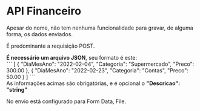 # API Financeiro

Apesar do nome, não tem nenhuma funcionalidade para gravar, de alguma forma, os dados enviados.</br>

É predominante a requisição POST.</br>

<strong>É necessário um arquivo JSON</strong>, seu formato é este:</br>
ˋˋˋ
	[
		{
			"DiaMesAno": "2022-02-04",
			"Categoria": "Supermercado",
			"Preco": 300.00
		},
		{
			"DiaMesAno": "2022-02-23",
			"Categoria": "Contas",
			"Preco": 50.00
		}
	]
ˋˋˋ
</br>
As informações acimas são obrigatórias, e é opcional o <strong>"Descricao": "string"</strong>

No envio está configurado para Form Data, File.
